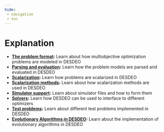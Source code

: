 ```yaml
---
hide:
 - navigation
 - toc
---
```

# Explanation

- **[The problem format](problem_format.ipynb):** Learn about how multiobjective optimization problems are modeled in DESDEO
- **[Parsing and evaluation](parsing_and_evaluating.ipynb):** Learn how the problem models are parsed and evaluated in DESDEO
- **[Scalarization](scalarization.ipynb):** Learn how problems are scalarized in DESDEO
- **[Scalarization methods](scalarization_methods.ipynb):** Learn about how scalarization methods are used in DESDEO
- **[Simulator support](simulator_support.ipynb):** Learn about simulator files and how to form them
- **[Solvers](solvers.ipynb):** Learn how DESDEO can be used to interface to different optimizers
- **[Test problems](test_problems.ipynb):** Learn about different test problems implemented in DESDEO
- **[Evolutionary Algorithms in DESDEO](templates_and_pub_sub.ipynb):** Learn about the implementation of evolutionary algorithms in DESDEO